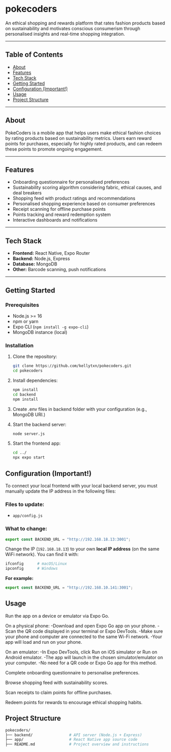 # pokecoders

An ethical shopping and rewards platform that rates fashion products based on sustainability and motivates conscious consumerism through personalised insights and real-time shopping integration.

---

## Table of Contents

- [About](#about)
- [Features](#features)
- [Tech Stack](#tech-stack)
- [Getting Started](#getting-started)
- [Configuration (Important!)](#configuration-important)
- [Usage](#usage)
- [Project Structure](#project-structure)

---

## About

PokeCoders is a mobile app that helps users make ethical fashion choices by rating products based on sustainability metrics. Users earn reward points for purchases, especially for highly rated products, and can redeem these points to promote ongoing engagement.

---

## Features

- Onboarding questionnaire for personalised preferences
- Sustainability scoring algorithm considering fabric, ethical causes, and deal breakers
- Shopping feed with product ratings and recommendations
- Personalised shopping experience based on consumer preferences
- Receipt scanning for offline purchase points
- Points tracking and reward redemption system
- Interactive dashboards and notifications

---

## Tech Stack

- **Frontend:** React Native, Expo Router
- **Backend:** Node.js, Express
- **Database:** MongoDB
- **Other:** Barcode scanning, push notifications

---

## Getting Started

### Prerequisites

- Node.js >= 16
- npm or yarn
- Expo CLI (`npm install -g expo-cli`)
- MongoDB instance (local)

### Installation

1. Clone the repository:

   ```bash
   git clone https://github.com/kellytxn/pokecoders.git
   cd pokecoders

   ```

2. Install dependencies:

   ```bash
   npm install
   cd backend
   npm install

   ```

3. Create .env files in backend folder with your configuration (e.g., MongoDB URI.)

4. Start the backend server:

   ```bash
   node server.js

   ```

5. Start the frontend app:

   ```bash
   cd ../
   npx expo start
   ```

## Configuration (Important!)

To connect your local frontend with your local backend server, you must manually update the IP address in the following files:

### Files to update:

- `app/config.js`

### What to change:

```js
export const BACKEND_URL = "http://192.168.18.13:3001";
```

Change the IP (`192.168.18.13`) to your own **local IP address** (on the same WiFi network). You can find it with:

```bash
ifconfig      # macOS/Linux
ipconfig      # Windows
```

**For example:**

```js
export const BACKEND_URL = "http://192.168.10.141:3001";
```

## Usage

Run the app on a device or emulator via Expo Go.

On a physical phone:
-Download and open Expo Go app on your phone.
-Scan the QR code displayed in your terminal or Expo DevTools.
-Make sure your phone and computer are connected to the same Wi-Fi network.
-Your app will load and run on your phone.

On an emulator:
-In Expo DevTools, click Run on iOS simulator or Run on Android emulator.
-The app will launch in the chosen simulator/emulator on your computer.
-No need for a QR code or Expo Go app for this method.

Complete onboarding questionnaire to personalise preferences.

Browse shopping feed with sustainability scores.

Scan receipts to claim points for offline purchases.

Redeem points for rewards to encourage ethical shopping habits.

## Project Structure

```bash
pokecoders/
├── backend/                # API server (Node.js + Express)
├── app/                    # React Native app source code
├── README.md               # Project overview and instructions


```
